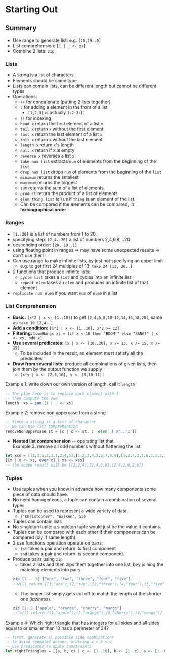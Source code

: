 # Starting Out


## Summary
* Use range to generate list: e.g. `[20,19..0]`
* List comprehension: `[1 | _ <- xs]`
* Combine 2 lists: `zip`


### Lists

* A string is a list of characters
* Elements should be same type
* Lists can contain lists, can be different length but cannot be different types
* Operations:
    * `++` for concatenate (putting 2 lists together)
    * `:` for adding a element in the front of a list
        * `[1,2,3]` is actually `1:2:3:[]`
    * `!!` for indexing
    * `head x` return the first element of a list `x`
    * `tail x` return `x` without the first element
    * `last x` return the last element of a list `x`
    * `init x` return `x` without the last element
    * `length x` return `x`'s length
    * `null x` return if x is empty
    * `reverse x` reverses a list `x`
    * `take num list` extracts `num` of elements from the beginning of the `list`
    * `drop num list` drops `num` of elements from the beginning of the `list`
    * `minimum` returns the smallest
    * `maximum` returns the biggest
    * `sum` returns the sum of a list of elements
    * `product` return the product of a list of elements
    * `elem thing list` tell us if `thing` is an element of the list
    * Can be compared if the elements can be compared, in **lexicographical order**

### Ranges
* `[1..20]` is a list of numbers from 1 to 20
* specifying step: `[2,4..20]` a list of numbers 2,4,6,8,...20
* descending order: `[20, 19..1]`
* using floating point in ranges => may have some unexpected results => don't use them!
* Can use range to make infinite lists, by just not specifying an upper limit
    * e.g. to get first 24 multiples of 13: `take 24 [13, 26..]`
* 2 functions that produce infinite lists:
    * `cycle list` takes a `list` and cycles into an infinite list
    * `repeat elem` takes an `elem` and produces an infinite list of that element
* `replicate num elem` if you want `num` of `elem` in a list


### List Comprehension
* **Basic:** `[x*2 | x <- [1..10]]` to get `[2,4,6,8,10,12,14,16,18,20]`, same as `take 10 [2,4..]`
* **Add a condition:** `[x*2 | x <- [1..10], x*2 >= 12]`
* **Filtering:** `boomBangs xs = [if x < 10 then "BOOM!" else "BANG!" | x <- xs, odd x]`
* **Use several predicates:** `[x | x <- [10..20], x /= 13, x /= 15, x /= 19]`
    * To be included in the result, an element must satisfy all the predicates
* **Draw from several lists**: produce all combinations of given lists, then join them by the output function we supply
    * `[x*y | x <- [2,5,10], y <- [8,10,11]]`


Example 1: write down our own version of length, call it `length'`
```Haskell
-- The plan here is to replace each element with 1
-- then compute the sum
length' xs = sum [1 | _ <- xs]
```

Example 2: remove non uppercase from a string
```Haskell
-- Since a string is a list of character
-- we can use list comprehension
removeNonUppercase st = [c | c <- st, c `elem` ['A'..'Z']]
```

* **Nested list comprehension** -- operating list that  
Example 3: remove all odd numbers without flattening the list
```Haskell
let xxs = [[1,3,5,2,3,1,2,4,5],[1,2,3,4,5,6,7,8,9],[1,2,4,2,1,6,3,1,3,2,3,6]] 
[[x | x <- xs, even x] | xs <- xss]
-- the above result will be [[2,2,4],[2,4,6,8],[2,4,2,6,2,6]]  
```

### Tuples

* Use tuples when you know in advance how many components some piece of data should have.
* No need homogeneous, a tuple can contain a combination of several types
* Tuples can be used to represent a wide variety of data.
    * `("Christopher", "Walken", 55)`
* Tuples can contain lists
* No singleton tuple: a singleton tuple would just be the value it contains.
* Tuples can be compared with each other if their components can be compared (oly if same length).
* 2 use functions operation operate on pairs:
    * `fst` takes a pair and return its first component
    * `snd` takes a pair and return its second component.
* Produce pairs using `zip`
    * takes 2 lists and then zips them together into one list, bvy joining the matching elements into pairs.
    ```Haskell
    zip [1 .. 5] ["one", "two", "three", "four", "five"]  
    --will return [(1,"one"),(2,"two"),(3,"three"),(4,"four"),(5,"five")]  
    ```
    * The longer list simply gets cut off to match the length of the shorter one (*laziness*).
    ```Haskell
    zip [1..] ["apple", "orange", "cherry", "mango"]  
    -- will return [(1,"apple"),(2,"orange"),(3,"cherry"),(4,"mango")]  
    ```
Example 4: Which right triangle that has integers for all sides and all sides equal to or smaller than 10 has a perimeter of 24?

```Haskell
-- first, generate al possible side combinations
-- to aviod repeated answer, ordering a < b < c
-- use predicates to apply constraints
let rightTriangles = [(a, b, c) | c <- [1..10], b <- [1..c], a <- [1..b], a^2 + b^2 == c^2, a + b + c == 24]
```



























